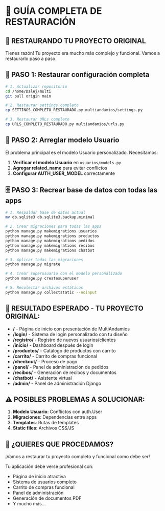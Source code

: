 # 🔄 GUÍA COMPLETA DE RESTAURACIÓN

## 🎯 RESTAURANDO TU PROYECTO ORIGINAL

Tienes razón! Tu proyecto era mucho más complejo y funcional. Vamos a restaurarlo paso a paso.

## 🚀 PASO 1: Restaurar configuración completa

```bash
# 1. Actualizar repositorio
cd /home/Dalej/multi
git pull origin main

# 2. Restaurar settings completo
cp SETTINGS_COMPLETO_RESTAURADO.py multiandamios/settings.py

# 3. Restaurar URLs completo
cp URLS_COMPLETO_RESTAURADO.py multiandamios/urls.py
```

## 🔧 PASO 2: Arreglar modelo Usuario

El problema principal es el modelo Usuario personalizado. Necesitamos:

1. **Verificar el modelo Usuario** en `usuarios/models.py`
2. **Agregar related_name** para evitar conflictos
3. **Configurar AUTH_USER_MODEL** correctamente

## 🗄️ PASO 3: Recrear base de datos con todas las apps

```bash
# 1. Respaldar base de datos actual
mv db.sqlite3 db.sqlite3.backup.minimal

# 2. Crear migraciones para todas las apps
python manage.py makemigrations usuarios
python manage.py makemigrations productos
python manage.py makemigrations pedidos
python manage.py makemigrations recibos
python manage.py makemigrations chatbot

# 3. Aplicar todas las migraciones
python manage.py migrate

# 4. Crear superusuario con el modelo personalizado
python manage.py createsuperuser

# 5. Recolectar archivos estáticos
python manage.py collectstatic --noinput
```

## 🎯 RESULTADO ESPERADO - TU PROYECTO ORIGINAL:

- **/** - Página de inicio con presentación de MultiAndamios
- **/login/** - Sistema de login personalizado con tu diseño
- **/registro/** - Registro de nuevos usuarios/clientes
- **/inicio/** - Dashboard después de login
- **/productos/** - Catálogo de productos con carrito
- **/carrito/** - Carrito de compras funcional
- **/checkout/** - Proceso de pago
- **/panel/** - Panel de administración de pedidos
- **/recibos/** - Generación de recibos y documentos
- **/chatbot/** - Asistente virtual
- **/admin/** - Panel de administración Django

## ⚠️ POSIBLES PROBLEMAS A SOLUCIONAR:

1. **Modelo Usuario**: Conflictos con auth.User
2. **Migraciones**: Dependencias entre apps
3. **Templates**: Rutas de templates
4. **Static files**: Archivos CSS/JS

## 🤔 ¿QUIERES QUE PROCEDAMOS?

¡Vamos a restaurar tu proyecto completo y funcional como debe ser!

Tu aplicación debe verse profesional con:
- Página de inicio atractiva
- Sistema de usuarios completo
- Carrito de compras funcional
- Panel de administración
- Generación de documentos PDF
- Y mucho más...
